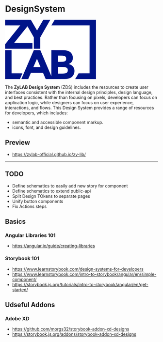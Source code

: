 # DesignSystem

![ZyLIB](./public/zylab-logo_small.svg)

The **ZyLAB Design System** (ZDS) includes the resources to create user interfaces consistent with the internal design principles, design language, and best practices. Rather than focusing on pixels, developers can focus on application logic, while designers can focus on user experience, interactions, and flows.
This Design System provides a range of resources for developers, which includes:

- semantic and accessible component markup.
- icons, font, and design guidelines.

## Preview

- https://zylab-official.github.io/zy-lib/

____

## TODO
- Define schematics to easily add new story for component
- Define schematics to extend public-api
- Split Design TOkens to separate pages
- Unify button components
- Fix Actions steps

## Basics

### Angular Libraries 101
- https://angular.io/guide/creating-libraries

### Storybook 101
- https://www.learnstorybook.com/design-systems-for-developers
- https://www.learnstorybook.com/intro-to-storybook/angular/en/simple-component/
- https://storybook.js.org/tutorials/intro-to-storybook/angular/en/get-started/

## Udseful Addons

### Adobe XD
- https://github.com/morgs32/storybook-addon-xd-designs
- https://storybook.js.org/addons/storybook-addon-xd-designs
